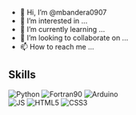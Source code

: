 - 👋 Hi, I’m @mbandera0907
- 👀 I’m interested in ...
- 🌱 I’m currently learning ...
- 💞️ I’m looking to collaborate on ...
- 📫 How to reach me ...

<!---
mbandera0907/mbandera0907 is a ✨ special ✨ repository because its `README.md` (this file) appears on your GitHub profile.
You can click the Preview link to take a look at your changes.
--->

## Skills
![Python](https://img.shields.io/badge/Python-3776AB?style=for-the-badge&logo=python&logoColor=white)
![Fortran90](https://img.shields.io/badge/Fortran90-6E260E?style=for-the-badge&logo=fortran&logoColor=white)
![Arduino](https://img.shields.io/badge/Arduino-3186a0?style=for-the-badge&logo=arduino&logoColor=white)<br>
![JS](https://img.shields.io/badge/JavaScript-F7DF1E?style=for-the-badge&logo=javascript&logoColor=black)
![HTML5](https://img.shields.io/badge/HTML-Ec6231?style=for-the-badge&logo=html5&logoColor=white)
![CSS3](https://img.shields.io/badge/CSS-6495ed?&style=for-the-badge&logo=css3&logoColor=white)

